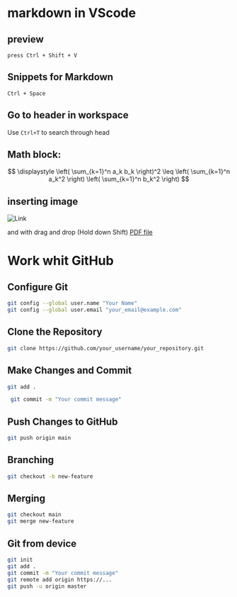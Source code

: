 # markdown in VScode 
## preview
```
press Ctrl + Shift + V 

```
## Snippets for Markdown
`Ctrl + Space`

## Go to header in workspace
Use `Ctrl+T` to search through head


## Math block:
$$
\displaystyle
\left( \sum_{k=1}^n a_k b_k \right)^2
\leq
\left( \sum_{k=1}^n a_k^2 \right)
\left( \sum_{k=1}^n b_k^2 \right)
$$

## inserting image 


![Link](https://img.icons8.com/?size=100&id=Li62CRyJSreB&format=png&color=FFFFFFFF)

and with drag and drop (Hold down Shift)
[PDF file](README.md)

# Work whit GitHub 
## Configure Git 
```bash
git config --global user.name "Your Name"
git config --global user.email "your_email@example.com"
```
## Clone the Repository
```bash
git clone https://github.com/your_username/your_repository.git
```
## Make Changes and Commit
```bash 
git add .
```
```bash
 git commit -m "Your commit message"
```
## Push Changes to GitHub
```bash
git push origin main
```
## Branching 
```bash 
git checkout -b new-feature
```
## Merging
```bash
git checkout main
git merge new-feature
```

## Git from device 


```bash
git init 
git add . 
git commit -m "Your commit message"
git remote add origin https://...
git push -u origin master
```